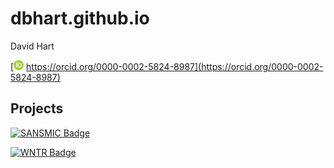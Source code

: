 ---
---

# dbhart.github.io

David Hart

[![ORCID iD](/assets/img/ORCID-iD_icon_16x16.png)
https://orcid.org/0000-0002-5824-8987](https://orcid.org/0000-0002-5824-8987)

## Projects

[![SANSMIC Badge]( https://img.shields.io/badge/sansmic-active-afa?style=for-the-badge&logo=github&logoSize=auto)](https://github.com/sandialabs/sansmic/)

[![WNTR Badge](https://img.shields.io/badge/wntr-active-afa?style=for-the-badge&logo=github&logoSize=auto)](https://github.com/USEPA/WNTR/)
